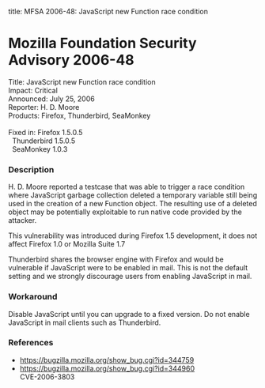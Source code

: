 title: MFSA 2006-48: JavaScript new Function race condition

<h1>Mozilla Foundation Security Advisory 2006-48</h1>

<p><span class="label">Title:</span>      JavaScript new Function race condition<br/>
<span class="label">Impact:</span>     Critical<br/>
<span class="label">Announced:</span>  July 25, 2006<br/>
<span class="label">Reporter:</span>   H. D. Moore<br/>
<span class="label">Products:</span>   Firefox, Thunderbird, SeaMonkey<br/>
<br/>
<span class="label">Fixed in:</span>   Firefox 1.5.0.5<br/>
<span class="label">&#160;</span>      Thunderbird 1.5.0.5<br/>
<span class="label">&#160;</span>      SeaMonkey 1.0.3</p>

<h3>Description</h3>

<p>H. D. Moore reported a testcase that was able to trigger a race
condition where JavaScript garbage collection deleted a temporary
variable still being used in the creation of a new Function object.
The resulting use of a deleted object may be potentially exploitable
to run native code provided by the attacker.</p>

<p>This vulnerability was introduced during Firefox 1.5 development, it does
not affect Firefox 1.0 or Mozilla Suite 1.7</p>

<p class="note">Thunderbird shares the browser engine with Firefox
and would be vulnerable if JavaScript were to be enabled in mail. This is not
the default setting and we strongly discourage users from enabling
JavaScript in mail.</p>

<h3>Workaround</h3>

<p>Disable JavaScript until you can upgrade to a fixed version. Do not enable
JavaScript in mail clients such as Thunderbird.</p>

<h3>References</h3>

<ul>
<li><a href="https://bugzilla.mozilla.org/show_bug.cgi?id=344759">
https://bugzilla.mozilla.org/show_bug.cgi?id=344759</a></li>
<li><a href="https://bugzilla.mozilla.org/show_bug.cgi?id=344960">
https://bugzilla.mozilla.org/show_bug.cgi?id=344960</a><br/>
CVE-2006-3803</li>
</ul>



